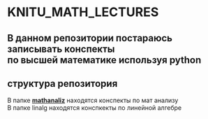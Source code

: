 # KNITU_MATH_LECTURES

В данном репозитории постараюсь записывать конспекты  
по высшей математике используя python
---
## структура репозитория

В папке **[mathanaliz](github.com/mus-mil/knitu_math_lectures/mathanaliz)** находятся конспекты по мат анализу  
В папке linalg находятся конспкекты по линейной алгебре  
